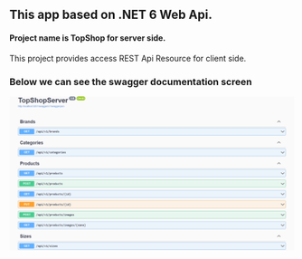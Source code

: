 ﻿## This app based on .NET 6 Web Api.
#### Project name is TopShop for server side.
This project provides access REST Api Resource for client side.
### Below we can see the swagger documentation screen
![Screenshot](swagger.png)